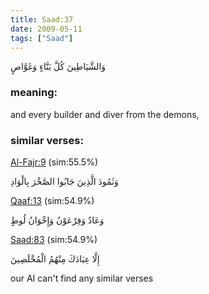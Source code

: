 ```yaml
---
title: Saad:37
date: 2009-05-11
tags: ["Saad"]
---
```

وَالشَّيَاطِينَ كُلَّ بَنَّاءٍ وَغَوَّاصٍ
### meaning: 
and every builder and diver from the demons,
### similar verses: 

[Al-Fajr:9](/89/9) (sim:55.5%)

وَثَمُودَ الَّذِينَ جَابُوا الصَّخْرَ بِالْوَادِ

[Qaaf:13](/50/13) (sim:54.9%)

وَعَادٌ وَفِرْعَوْنُ وَإِخْوَانُ لُوطٍ

[Saad:83](/38/83) (sim:54.9%)

إِلَّا عِبَادَكَ مِنْهُمُ الْمُخْلَصِينَ

our AI can't find any similar verses

